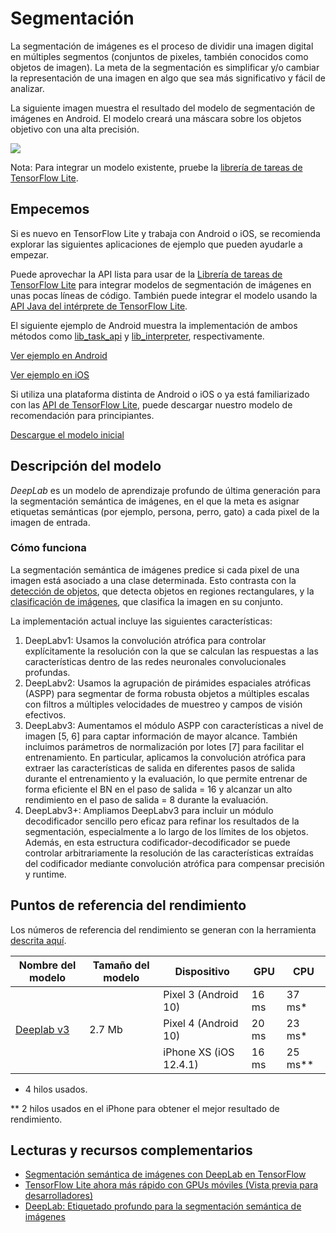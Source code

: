 # Segmentación

La segmentación de imágenes es el proceso de dividir una imagen digital en múltiples segmentos (conjuntos de pixeles, también conocidos como objetos de imagen). La meta de la segmentación es simplificar y/o cambiar la representación de una imagen en algo que sea más significativo y fácil de analizar.

La siguiente imagen muestra el resultado del modelo de segmentación de imágenes en Android. El modelo creará una máscara sobre los objetos objetivo con una alta precisión.

<img src="images/segmentation.gif" class="attempt-right">

Nota: Para integrar un modelo existente, pruebe la [librería de tareas de TensorFlow Lite](https://www.tensorflow.org/lite/inference_with_metadata/task_library/image_segmenter).

## Empecemos

Si es nuevo en TensorFlow Lite y trabaja con Android o iOS, se recomienda explorar las siguientes aplicaciones de ejemplo que pueden ayudarle a empezar.

Puede aprovechar la API lista para usar de la [Librería de tareas de TensorFlow Lite](../../inference_with_metadata/task_library/image_segmenter) para integrar modelos de segmentación de imágenes en unas pocas líneas de código. También puede integrar el modelo usando la [API Java del intérprete de TensorFlow Lite](../../guide/inference#load_and_run_a_model_in_java).

El siguiente ejemplo de Android muestra la implementación de ambos métodos como [lib_task_api](https://github.com/tensorflow/examples/tree/master/lite/examples/image_segmentation/android/lib_task_api) y [lib_interpreter](https://github.com/tensorflow/examples/tree/master/lite/examples/image_segmentation/android/lib_interpreter), respectivamente.

<a class="button button-primary" href="https://github.com/tensorflow/examples/tree/master/lite/examples/image_segmentation/android">Ver ejemplo en Android</a>

<a class="button button-primary" href="https://github.com/tensorflow/examples/tree/master/lite/examples/image_segmentation/ios">Ver ejemplo en iOS</a>

Si utiliza una plataforma distinta de Android o iOS o ya está familiarizado con las <a href="https://www.tensorflow.org/api_docs/python/tf/lite">API de TensorFlow Lite</a>, puede descargar nuestro modelo de recomendación para principiantes.

<a class="button button-primary" href="https://tfhub.dev/tensorflow/lite-model/deeplabv3/1/metadata/2?lite-format=tflite">Descargue el modelo inicial</a>

## Descripción del modelo

*DeepLab* es un modelo de aprendizaje profundo de última generación para la segmentación semántica de imágenes, en el que la meta es asignar etiquetas semánticas (por ejemplo, persona, perro, gato) a cada pixel de la imagen de entrada.

### Cómo funciona

La segmentación semántica de imágenes predice si cada pixel de una imagen está asociado a una clase determinada. Esto contrasta con la <a href="../object_detection/overview.md">detección de objetos</a>, que detecta objetos en regiones rectangulares, y la <a href="../image_classification/overview.md">clasificación de imágenes</a>, que clasifica la imagen en su conjunto.

La implementación actual incluye las siguientes características:

<ol>
  <li>DeepLabv1: Usamos la convolución atrófica para controlar explícitamente la resolución con la que se calculan las respuestas a las características dentro de las redes neuronales convolucionales profundas.</li>
  <li>DeepLabv2: Usamos la agrupación de pirámides espaciales atróficas (ASPP) para segmentar de forma robusta objetos a múltiples escalas con filtros a múltiples velocidades de muestreo y campos de visión efectivos.</li>
  <li>DeepLabv3: Aumentamos el módulo ASPP con características a nivel de imagen [5, 6] para captar información de mayor alcance. También incluimos parámetros de normalización por lotes [7] para facilitar el entrenamiento. En particular, aplicamos la convolución atrófica para extraer las características de salida en diferentes pasos de salida durante el entrenamiento y la evaluación, lo que permite entrenar de forma eficiente el BN en el paso de salida = 16 y alcanzar un alto rendimiento en el paso de salida = 8 durante la evaluación.</li>
  <li>DeepLabv3+: Ampliamos DeepLabv3 para incluir un módulo decodificador sencillo pero eficaz para refinar los resultados de la segmentación, especialmente a lo largo de los límites de los objetos. Además, en esta estructura codificador-decodificador se puede controlar arbitrariamente la resolución de las características extraídas del codificador mediante convolución atrófica para compensar precisión y runtime.</li>
</ol>

## Puntos de referencia del rendimiento

Los números de referencia del rendimiento se generan con la herramienta [descrita aquí](https://www.tensorflow.org/lite/performance/benchmarks).

<table>
  <thead>
    <tr>
      <th>Nombre del modelo</th>
      <th>Tamaño del modelo</th>
      <th>Dispositivo</th>
      <th>GPU</th>
      <th>CPU</th>
    </tr>
  </thead>
  <tr>
    <td rowspan="3">       <a href="https://tfhub.dev/tensorflow/lite-model/deeplabv3/1/metadata/2?lite-format=tflite">Deeplab v3</a>
</td>
    <td rowspan="3">       2.7 Mb</td>
    <td>Pixel 3 (Android 10)</td>
    <td>16 ms</td>
    <td>37 ms*</td>
  </tr>
   <tr>
     <td>Pixel 4 (Android 10)</td>
    <td>20 ms</td>
    <td>23 ms*</td>
  </tr>
   <tr>
     <td>iPhone XS (iOS 12.4.1)</td>
     <td>16 ms</td>
    <td>25 ms**</td>
  </tr>
</table>

* 4 hilos usados.

** 2 hilos usados en el iPhone para obtener el mejor resultado de rendimiento.

## Lecturas y recursos complementarios

<ul>
  <li><a href="https://ai.googleblog.com/2018/03/semantic-image-segmentation-with.html">Segmentación semántica de imágenes con DeepLab en TensorFlow</a></li>
  <li><a href="https://medium.com/tensorflow/tensorflow-lite-now-faster-with-mobile-gpus-developer-preview-e15797e6dee7">TensorFlow Lite ahora más rápido con GPUs móviles (Vista previa para desarrolladores)</a></li>
  <li><a href="https://github.com/tensorflow/models/tree/master/research/deeplab">DeepLab: Etiquetado profundo para la segmentación semántica de imágenes</a></li>
</ul>
